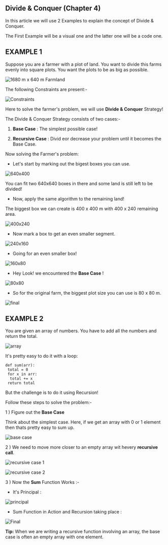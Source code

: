 ## Divide & Conquer (Chapter 4)

In this article we will use 2 Examples to explain the concept of Divide & Conquer.

The First Example will be a visual one and the latter one will be a code one.

## EXAMPLE 1
Suppose you are a farmer with a plot of land. You want to divide this farms evenly into square plots. You want the plots to be as big as possible.

![1680 m x 640 m Farmland](https://dev-to-uploads.s3.amazonaws.com/uploads/articles/0ofy9vwaq7hbppxfzfk0.jpg)

The following Constraints are present:-

![Constraints](https://dev-to-uploads.s3.amazonaws.com/uploads/articles/xciro894i0eoqc6fci6r.png)

Here to solve the farmer's problem, we will use **Divide & Conquer** Strategy!

The Divide & Conquer Strategy consists of two cases:-

1. **Base Case** : The simplest possible case!

2. **Recursive Case** : Divid eor decrease your problem until it becomes the Base Case.

Now solving the Farmer's problem:

- Let's start by marking out the bigest boxes you can use.

![640x400](https://dev-to-uploads.s3.amazonaws.com/uploads/articles/kr63vnxkcuk4yy5qfms9.png)

You can fit two 640x640 boxes in there and some land is still left to be divided!

- Now, apply the same algorithm to the remaining land!

The biggest box we can create is 400 x 400 m with 400 x 240 remaining area.

![400x240](https://dev-to-uploads.s3.amazonaws.com/uploads/articles/l1jrf8q005vjvm1le5si.png)

- Now mark a box to get an even smaller segment. 

![240x160](https://dev-to-uploads.s3.amazonaws.com/uploads/articles/vbh4xkrmdsue19x3vswp.png)

- Going for an even smaller box!

![160x80](https://dev-to-uploads.s3.amazonaws.com/uploads/articles/zienycsqlc0cmu4m6ohl.png)

- Hey Look! we encountered the **Base Case** !


![80x80](https://dev-to-uploads.s3.amazonaws.com/uploads/articles/0mzyrt3scomxtxg46jyf.png)

- So for the original farm, the biggest plot size you can use is 80 x 80 m.


![final](https://dev-to-uploads.s3.amazonaws.com/uploads/articles/udnz7ddjw124xzwb5luc.png)

## EXAMPLE 2

You are given an array of numbers. You have to add all the numbers and return the total.


![array](https://dev-to-uploads.s3.amazonaws.com/uploads/articles/psd9lywckh6ekbat2n6p.png)

It's pretty easy to do it with a loop:

```
def sum(arr):
 total = 0
 for x in arr:
  total += x
 return total
```
But the challenge is to do it using Recursion!

Follow these steps to solve the problem:-

1 ) Figure out the **Base Case**

Think about the simplest case. Here, if we get an array with 0 or 1 element then thats pretty easy to sum up.

![base case](https://dev-to-uploads.s3.amazonaws.com/uploads/articles/gql05npg0f7n3n7b6qpz.png)

2 ) We need to move more closer to an empty array wit hevery **recursive call**.

![recursive case 1](https://dev-to-uploads.s3.amazonaws.com/uploads/articles/x9dqxzgokmuwrhffkv3u.png)

![recursive case 2](https://dev-to-uploads.s3.amazonaws.com/uploads/articles/amaminraijmvajezoa5t.png)

3 ) Now the **Sum** Function Works :-

- It's Principal :

![principal](https://dev-to-uploads.s3.amazonaws.com/uploads/articles/qx4brwr94woaonespvba.png)

- Sum Function in Action and Recursion taking place :

![Final](https://dev-to-uploads.s3.amazonaws.com/uploads/articles/esgeemodkao35wo7x06d.png)

**Tip:** When we are writing a recursive function involving an array, the base case is often an empty array with one element.



